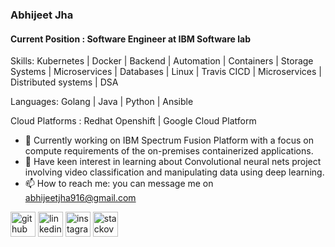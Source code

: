 ###  Abhijeet Jha
#### Current Position : Software Engineer at IBM Software lab

Skills: Kubernetes | Docker | Backend | Automation | Containers | Storage Systems | Microservices | Databases | Linux | Travis CICD | Microservices | Distributed systems | DSA 

Languages: Golang | Java | Python | Ansible 

Cloud Platforms : Redhat Openshift | Google Cloud Platform 



- 🔭 Currently working on IBM Spectrum Fusion Platform with a focus on compute requirements of the on-premises containerized applications.
- 🌱 Have keen interest in learning about Convolutional neural nets project involving video classification and manipulating data using deep learning.
- 📫 How to reach me:  you can message me on abhijeetjha916@gmail.com 


[<img src='https://cdn.jsdelivr.net/npm/simple-icons@3.0.1/icons/github.svg' alt='github' height='40'>](https://github.com/iamAbhi-916)  [<img src='https://cdn.jsdelivr.net/npm/simple-icons@3.0.1/icons/linkedin.svg' alt='linkedin' height='40'>](https://www.linkedin.com/in/abhijeet-jha-731630169/)  [<img src='https://cdn.jsdelivr.net/npm/simple-icons@3.0.1/icons/instagram.svg' alt='instagram' height='40'>]((https://www.instagram.com/abhidrinksandgains/))  [<img src='https://cdn.jsdelivr.net/npm/simple-icons@3.0.1/icons/stackoverflow.svg' alt='stackoverflow' height='40'>](https://stackoverflow.com/users/14471566)  

